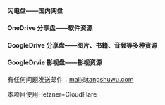 <h4 >闪电盘——国内网盘</h4>
<h4 >OneDrive 分享盘——软件资源</h4>
<h4 >GoogleDrive 分享盘——图片、书籍、音频等多种资源</h4>
<h4 >GoogleDrvie 影视盘——影视资源</h4>
<p>有任何问题发送邮件：<a href='mailto:mail@tangshuwu.com' target='_blank' class='url'>mail@tangshuwu.com</a></p>
<p>本项目使用Hetzner+CloudFlare</p>
<p>&nbsp;</p>
